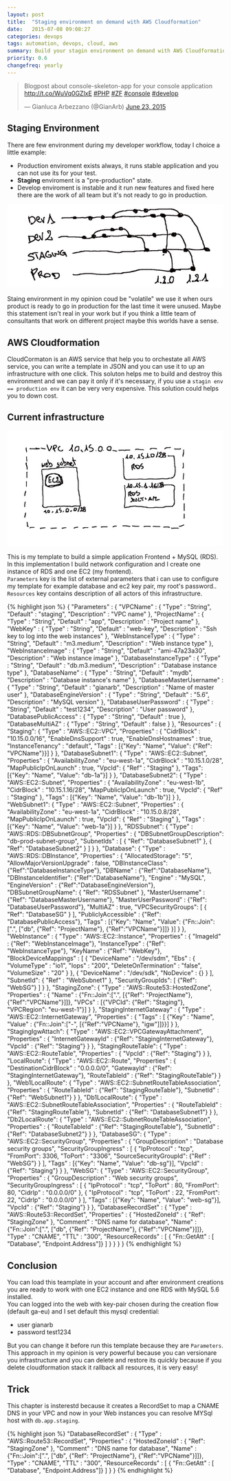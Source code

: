 ```yaml
---
layout: post
title:  "Staging environment on demand with AWS Cloudformation"
date:   2015-07-08 09:08:27
categories: devops
tags: automation, devops, cloud, aws
summary: Build your stagin environment on demand with AWS Cloudformation
priority: 0.6
changefreq: yearly
---
```

<blockquote class="twitter-tweet tw-align-center" lang="en"><p lang="en" dir="ltr">Blogpost about console-skeleton-app for your console application <a href="http://t.co/WuVq0GZlxE">http://t.co/WuVq0GZlxE</a> <a href="https://twitter.com/hashtag/PHP?src=hash">#PHP</a> <a href="https://twitter.com/hashtag/ZF?src=hash">#ZF</a> <a href="https://twitter.com/hashtag/console?src=hash">#console</a> <a href="https://twitter.com/hashtag/develop?src=hash">#develop</a></p>&mdash; Gianluca Arbezzano (@GianArb) <a href="https://twitter.com/GianArb/status/613292048708468736">June 23, 2015</a></blockquote>
<script async src="//platform.twitter.com/widgets.js" charset="utf-8"></script>

## Staging Environment
There are few environment during my developer workflow, today I choice a little example:

* Production enviroment exists always, it runs stable application and you can not use its for your test.
* **Staging** enviroment is a "pre-production" state.
* Develop enviroment is instable and it run new features and fixed here there are the work of all team but it's not ready to go in production.

![Staging graph](/img/cloudformation-staging/staging.jpg)

Staing environment in my opinion coud be "volatile" we use it when ours product is ready to go in production for the last time it were unused. Maybe this statement isn't real in your work but if you think a little team of consultants that
 work on different project maybe this worlds have a sense.

## AWS Cloudformation
CloudCormaton is an AWS service that help you to orchestate all AWS service, you can write a template in JSON and you can use it to up an infrastructure with one click.
This soluton helps me  to build and destroy this environment and we can pay it only if it's necessary, if you use a `stagin env == production env` it can be very very expensive.
This solution could helps you to down cost.


## Current infrastructure

![RDS and EC2 infrastructure](/img/cloudformation-staging/infra.jpg)  

This is my template to build a simple application Frontend + MySQL (RDS).  
In this implementation I build network configuration and I create one instance of RDS and one EC2 (my frontend).  
`Parameters` key is the list of external parameters that i can use to configure my template for example database and ec2 key pair, my root's password..  
`Resources` key contains description of all actors of this infrastructure.  


{% highlight json %}
{
  "Parameters" : {
    "VPCName" : {
      "Type" : "String",
      "Default" : "staging",
      "Description" : "VPC name"
    },
    "ProjectName" : {
      "Type" : "String",
      "Default" : "app",
      "Description" : "Project name"
    },
    "WebKey" : {
      "Type" : "String",
      "Default" : "web-key",
      "Description" : "Ssh key to log into the web instances"
    },
    "WebInstanceType" : {
      "Type" : "String",
      "Default" : "m3.medium",
      "Description" : "Web instance type"
    },
    "WebInstanceImage" : {
      "Type" : "String",
      "Default" : "ami-47a23a30",
      "Description" : "Web instance image"
    },
    "DatabaseInstanceType" : {
      "Type" : "String",
      "Default" : "db.m3.medium",
      "Description" : "Database instance type"
    },
    "DatabaseName" : {
      "Type" : "String",
      "Default" : "mydb",
      "Description" : "Database instance's name"
    },
    "DatabaseMasterUsername" : {
      "Type" : "String",
      "Default" : "gianarb",
      "Description" : "Name of master user"
    },
    "DatabaseEngineVersion" : {
      "Type" : "String",
      "Default" : "5.6",
      "Description" : "MySQL version"
    },
    "DatabaseUserPassword" : {
      "Type" : "String",
      "Default" : "test1234",
      "Description" : "User password"
    },
    "DatabasePublicAccess" : {
      "Type" : "String",
      "Default" : true
    },
    "DatabaseMultiAZ" : {
      "Type" : "String",
      "Default" : false
    }
  },
  "Resources" : {
    "Staging": {
       "Type" : "AWS::EC2::VPC",
       "Properties" : {
          "CidrBlock" : "10.15.0.0/16",
          "EnableDnsSupport" : true,
          "EnableDnsHostnames" : true,
          "InstanceTenancy" : "default",
          "Tags" : [{"Key": "Name", "Value": {"Ref": "VPCName"}}]
       }
    },
    "DatabaseSubnet1": {
      "Type" : "AWS::EC2::Subnet",
      "Properties" : {
        "AvailabilityZone" : "eu-west-1a",
        "CidrBlock" : "10.15.1.0/28",
        "MapPublicIpOnLaunch" : true,
        "VpcId": {
          "Ref" : "Staging"
        },
        "Tags": [{"Key": "Name", "Value": "db-1a"}]
      }
    },
    "DatabaseSubnet2": {
      "Type" : "AWS::EC2::Subnet",
      "Properties" : {
        "AvailabilityZone" : "eu-west-1b",
        "CidrBlock" : "10.15.1.16/28",
        "MapPublicIpOnLaunch" : true,
        "VpcId": {
          "Ref" : "Staging"
        },
        "Tags" : [{"Key": "Name", "Value": "db-1b"}]
      }
    },
    "WebSubnet1": {
      "Type" : "AWS::EC2::Subnet",
      "Properties" : {
        "AvailabilityZone" : "eu-west-1a",
        "CidrBlock" : "10.15.0.8/28",
        "MapPublicIpOnLaunch" : true,
        "VpcId": {
          "Ref" : "Staging"
        },
        "Tags" : [{"Key": "Name", "Value": "web-1a"}]
      }
    },
    "RDSSubnet": {
     "Type" : "AWS::RDS::DBSubnetGroup",
     "Properties" : {
        "DBSubnetGroupDescription": "db-prod-subnet-group",
        "SubnetIds" : [
          { "Ref": "DatabaseSubnet1" },
          { "Ref": "DatabaseSubnet2" }
        ]
      }
    },
    "Database": {
      "Type" : "AWS::RDS::DBInstance",
      "Properties" : {
        "AllocatedStorage": "5",
        "AllowMajorVersionUpgrade" : false,
        "DBInstanceClass": {"Ref":"DatabaseInstanceType"},
        "DBName" : {"Ref":"DatabaseName"},
        "DBInstanceIdentifier": {"Ref":"DatabaseName"},
        "Engine" : "MySQL",
        "EngineVersion" : {"Ref":"DatabaseEngineVersion"},
        "DBSubnetGroupName": {
          "Ref": "RDSSubnet"
        },
        "MasterUsername" : {"Ref": "DatabaseMasterUsername"},
        "MasterUserPassword" : {"Ref": "DatabaseUserPassword"},
        "MultiAZ" : true,
        "VPCSecurityGroups": [
          {
            "Ref": "DatabaseSG"
          }
        ],
        "PubliclyAccessible" : {"Ref": "DatabasePublicAccess"},
        "Tags" : [{"Key": "Name", "Value": {"Fn::Join":[".", ["db", {"Ref": "ProjectName"}, {"Ref":"VPCName"}]]} }]
      }
    },
    "WebInstance" : {
        "Type" : "AWS::EC2::Instance",
        "Properties" : {
            "ImageId" : {"Ref": "WebInstanceImage"},
            "InstanceType" : {"Ref": "WebInstanceType"},
            "KeyName" : {"Ref": "WebKey"},
            "BlockDeviceMappings" : [
                {
                    "DeviceName" : "/dev/sdm",
                    "Ebs" : {
                        "VolumeType" : "io1",
                        "Iops" : "200",
                        "DeleteOnTermination" : "false",
                        "VolumeSize" : "20"
                    }
                },
                {
                    "DeviceName" : "/dev/sdk",
                    "NoDevice" : {}
                 }
            ],
            "SubnetId": { "Ref" : "WebSubnet1" },
            "SecurityGroupIds": [
                {"Ref": "WebSG"}
            ]
        }
    },
    "StagingZone": {
      "Type" : "AWS::Route53::HostedZone",
      "Properties" : {
        "Name" : {"Fn::Join":[".", [{"Ref": "ProjectName"}, {"Ref":"VPCName"}]]},
        "VPCs" : [{"VPCId": {"Ref": "Staging"}, "VPCRegion": "eu-west-1"}]
      }
    },
    "StagingInternetGateway" : {
      "Type" : "AWS::EC2::InternetGateway",
      "Properties" : {
        "Tags" : [ {"Key" : "Name", "Value" : {"Fn::Join":["-", [{"Ref":"VPCName"}, "igw"]]}}]
      }
    },
    "StagingIgwAttach": {
      "Type" : "AWS::EC2::VPCGatewayAttachment",
      "Properties" : {
        "InternetGatewayId" : {"Ref": "StagingInternetGateway"},
        "VpcId" : {"Ref": "Staging"}
      }
    },
    "StagingRouteTable": {
       "Type" : "AWS::EC2::RouteTable",
       "Properties" : {
          "VpcId" : {"Ref": "Staging"}
       }
    },
    "LocalRoute": {
       "Type" : "AWS::EC2::Route",
       "Properties" : {
          "DestinationCidrBlock" : "0.0.0.0/0",
          "GatewayId" : {"Ref": "StagingInternetGateway"},
          "RouteTableId" : {"Ref": "StagingRouteTable"}
       }
    },
    "Web1LocalRoute": {
      "Type" : "AWS::EC2::SubnetRouteTableAssociation",
      "Properties" : {
        "RouteTableId" : {"Ref": "StagingRouteTable"},
        "SubnetId" : {"Ref": "WebSubnet1"}
      }
    },
    "Db1LocalRoute": {
      "Type" : "AWS::EC2::SubnetRouteTableAssociation",
      "Properties" : {
        "RouteTableId" : {"Ref": "StagingRouteTable"},
        "SubnetId" : {"Ref": "DatabaseSubnet1"}
      }
    },
    "Db2LocalRoute": {
      "Type" : "AWS::EC2::SubnetRouteTableAssociation",
      "Properties" : {
        "RouteTableId" : {"Ref": "StagingRouteTable"},
        "SubnetId" : {"Ref": "DatabaseSubnet2"}
      }
    },
    "DatabaseSG": {
      "Type" : "AWS::EC2::SecurityGroup",
      "Properties" : {
        "GroupDescription" : "Database security groups",
        "SecurityGroupIngress" : [
          {
            "IpProtocol" : "tcp",
            "FromPort": 3306,
            "ToPort" : "3306",
            "SourceSecurityGroupId": {"Ref" : "WebSG"}
          }
        ],
        "Tags" :  [{"Key": "Name", "Value": "db-sg"}],
        "VpcId" : {"Ref": "Staging"}
      }
    },
    "WebSG": {
      "Type" : "AWS::EC2::SecurityGroup",
      "Properties" : {
        "GroupDescription" : "Web security groups",
        "SecurityGroupIngress" : [
          {
            "IpProtocol" : "tcp",
            "ToPort" : 80,
            "FromPort": 80,
            "CidrIp" : "0.0.0.0/0"
          },
          {
            "IpProtocol" : "tcp",
            "ToPort" : 22,
            "FromPort": 22,
            "CidrIp" : "0.0.0.0/0"
          }
        ],
        "Tags" :  [{"Key": "Name", "Value": "web-sg"}],
        "VpcId" : {"Ref": "Staging"}
      }
    },
    "DatabaseRecordSet" : {
      "Type" : "AWS::Route53::RecordSet",
      "Properties" : {
         "HostedZoneId" : {
            "Ref": "StagingZone"
         },
         "Comment" : "DNS name for database",
         "Name" : {"Fn::Join":[".", ["db", {"Ref": "ProjectName"}, {"Ref":"VPCName"}]]},
         "Type" : "CNAME",
         "TTL" : "300",
         "ResourceRecords" : [
           { "Fn::GetAtt" : [ "Database", "Endpoint.Address"]}
         ]
      }
    }
  }
}
{% endhighlight %}

## Conclusion
You can load this teamplate in your account and after environment creations you are ready to work with one EC2 instance and one RDS with MySQL 5.6 installed.  
You can logged into the web with key-pair chosen during the creation flow (default ga-eu) and I set default this mysql credential:

* user gianarb
* password test1234

But you can change it before run this template because they are `Parameters`.  
This approach in my opinion is very powerful because you can versionare you infrastructure and you can delete and restore its quickly because if you delete cloudformation stack it rallback all resources, it is very easy!

## Trick
This chapter is insterestd because it creates a RecordSet to map a CNAME DNS in your VPC and now in your Web instances you can resolve MYSql host with `db.app.staging`.

{% highlight json %}
"DatabaseRecordSet" : {
  "Type" : "AWS::Route53::RecordSet",
  "Properties" : {
     "HostedZoneId" : {
        "Ref": "StagingZone"
     },
     "Comment" : "DNS name for database",
     "Name" : {"Fn::Join":[".", ["db", {"Ref": "ProjectName"}, {"Ref":"VPCName"}]]},
     "Type" : "CNAME",
     "TTL" : "300",
     "ResourceRecords" : [
       { "Fn::GetAtt" : [ "Database", "Endpoint.Address"]}
     ]
  }
}
{% endhighlight %}
